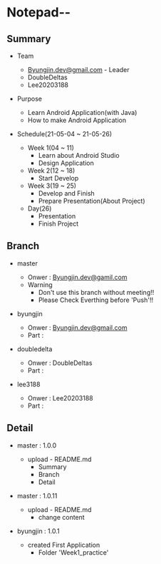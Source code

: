 Notepad--
===
Summary
---
+ Team
    +   Byungjin.dev@gmail.com - Leader
    +   DoubleDeltas
    +   Lee20203188
   
+ Purpose
    +   Learn Android Application(with Java)
    +   How to make Android Application
   
+ Schedule(21-05-04 ~ 21-05-26)
    +   Week 1(04 ~ 11)
        +   Learn about Android Studio
        +   Design Application
    +   Week 2(12 ~ 18)
        +   Start Develop
    +   Week 3(19 ~ 25)
        +   Develop and Finish
        +   Prepare Presentation(About Project)
    +   Day(26)
        +   Presentation
        +   Finish Project
   
Branch
---
+   master
    + Onwer : Byungjin.dev@gamil.com
    + Warning
        + Don't use this branch without meeting!!
        + Please Check Everthing before 'Push'!!
   
+   byungjin
    + Onwer : Byungjin.dev@gmail.com
    + Part : 
   
+   doubledelta
    + Onwer : DoubleDeltas
    + Part : 
   
+   lee3188
    + Onwer : Lee20203188
    + Part :
   
Detail
---
+   master : 1.0.0
    +   upload - README.md
        +   Summary
        +   Branch
        +   Detail
   
+ master : 1.0.11
    +   upload - README.md
        +   change content

+ byungjin : 1.0.1
    +   created First Application
        + Folder 'Week1_practice'